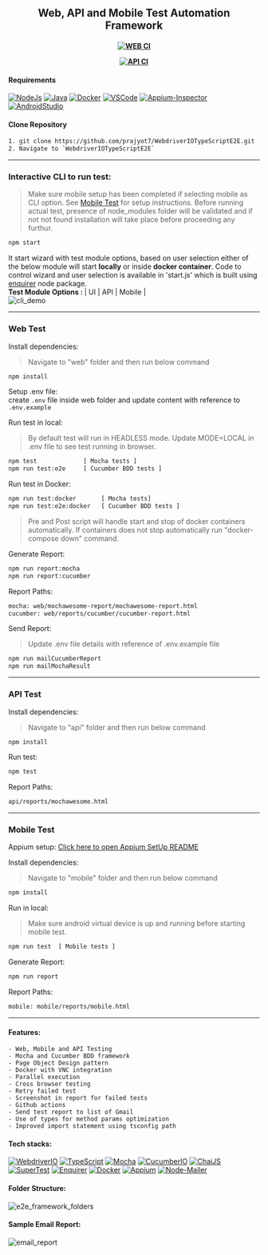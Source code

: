 <h2 align="center"> Web, API and Mobile Test Automation Framework </h2>

<h4 align="center">

[![WEB CI](https://github.com/prajyot7/WebdriverIOTypeScriptE2E/actions/workflows/web.yml/badge.svg)](https://github.com/prajyot7/WebdriverIOTypeScriptE2E/actions/workflows/web.yml)

[![API CI](https://github.com/prajyot7/WebdriverIOTypeScriptE2E/actions/workflows/api.yml/badge.svg)](https://github.com/prajyot7/WebdriverIOTypeScriptE2E/actions/workflows/api.yml)

</h4>

#### Requirements

[![NodeJs](https://img.shields.io/badge/-NodeJS%20v12%20OR%20later-%23339933?logo=npm)](https://nodejs.org/en/download/)
[![Java](https://img.shields.io/badge/-JDK-%23007396?logo=java&logoColor=black&)](https://www.oracle.com/java/technologies/downloads/)
[![Docker](https://img.shields.io/badge/-Docker-0db7ed?logo=docker&logoColor=white)](https://docs.docker.com/engine/install/)
[![VSCode](https://img.shields.io/badge/-Visual%20Studio%20Code-%233178C6?logo=visual-studio-code)](https://code.visualstudio.com/download)
[![Appium-Inspector](https://img.shields.io/badge/-Appium%20Inspector-662d91?logo=appium&logoColor=black)](https://github.com/appium/appium-inspector/releases)
[![AndroidStudio](https://img.shields.io/badge/-Android%20Studio-3DDC84?logo=android-studio&logoColor=white)](https://developer.android.com/studio)

#### Clone Repository

```bash
1. git clone https://github.com/prajyot7/WebdriverIOTypeScriptE2E.git
2. Navigate to `WebdriverIOTypeScriptE2E`
```

---

### Interactive CLI to run test:

> Make sure mobile setup has been completed if selecting mobile as CLI option. See [Mobile Test](#Mobile-Test) for setup instructions. Before running actual test, presence of node_modules folder will be validated and if not not found installation will take place before proceeding any furthur.

```bash
npm start
```

It start wizard with test module options, based on user selection either of the below module will start <b>locally</b> or inside <b>docker container</b>. Code to control wizard and user selection is available in 'start.js' which is built using [enquirer](https://www.npmjs.com/package/enquirer) node package.<br>
<b>Test Module Options : </b> | UI | API | Mobile | <br>
![cli_demo](https://user-images.githubusercontent.com/65847528/152398324-b0e44fd0-acdf-4f5e-b762-acb53a9f361c.gif)

---

### Web Test

Install dependencies:

> Navigate to "web" folder and then run below command

```bash
npm install
```

Setup .env file:<br>
create `.env` file inside web folder and update content with reference to `.env.example`

Run test in local:

> By default test will run in HEADLESS mode.
> Update MODE=LOCAL in .env file to see test running in browser.

```bash
npm test             [ Mocha tests ]
npm run test:e2e     [ Cucumber BDD tests ]
```

Run test in Docker:

```bash
npm run test:docker       [ Mocha tests]
npm run test:e2e:docker   [ Cucumber BDD tests ]
```

> Pre and Post script will handle start and stop of docker containers automatically.
> If containers does not stop automatically run "docker-compose down" command.

Generate Report:

```bash
npm run report:mocha
npm run report:cucumber
```

Report Paths:

```bash
mocha: web/mochawesome-report/mochawesome-report.html
cucumber: web/reports/cucumber/cucumber-report.html
```

Send Report:

> Update .env file details with reference of .env.example file

```bash
npm run mailCucumberReport
npm run mailMochaResult
```

---

### API Test

Install dependencies:

> Navigate to "api" folder and then run below command

```bash
npm install
```

Run test:

```bash
npm test
```

Report Paths:

```bash
api/reports/mochawesome.html
```

---

### Mobile Test

Appium setup: [Click here to open Appium SetUp README](/mobile/README.md)

Install dependencies:

> Navigate to "mobile" folder and then run below command

```bash
npm install
```

Run in local:

> Make sure android virtual device is up and running before starting mobile test.

```bash
npm run test  [ Mobile tests ]
```

Generate Report:

```bash
npm run report
```

Report Paths:

```bash
mobile: mobile/reports/mobile.html
```

---

#### Features:

    - Web, Mobile and API Testing
    - Mocha and Cucumber BDD framework
    - Page Object Design pattern
    - Docker with VNC integration
    - Parallel execution
    - Cross browser testing
    - Retry failed test
    - Screenshot in report for failed tests
    - Github actions
    - Send test report to list of Gmail
    - Use of types for method params optimization
    - Improved import statement using tsconfig path

#### Tech stacks:

[![WebdriverIO](https://img.shields.io/badge/-WebdriverI/O-EA5906?logo=WebdriverIO&logoColor=white)](https://webdriver.io/)
[![TypeScript](https://img.shields.io/badge/-TypeScript-%233178C6?logo=Typescript&logoColor=black)](https://www.typescriptlang.org/)
[![Mocha](https://img.shields.io/badge/-Mocha-%238D6748?logo=Mocha&logoColor=white)](https://mochajs.org/)
[![CucumberIO](https://img.shields.io/badge/-Cucumber.io-brightgreen?logo=cucumber&logoColor=white)](https://cucumber.io/)
[![ChaiJS](https://img.shields.io/badge/-ChaiJS-FEDABD?logo=Chai&logoColor=black)](https://www.chaijs.com/)
[![SuperTest](https://img.shields.io/badge/-SuperTest-07BA82?logoColor=white)](https://github.com/visionmedia/supertest)
[![Enquirer](https://img.shields.io/badge/-Enquirer-f0db4f?logoColor=white)](https://github.com/enquirer/enquirer)
[![Docker](https://img.shields.io/badge/-Docker-0db7ed?logo=docker&logoColor=white)](https://www.docker.com/)
[![Appium](https://img.shields.io/badge/-Appium-662d91?logo=appium&logoColor=black)](https://github.com/appium/appium)
[![Node-Mailer](https://img.shields.io/badge/-Node%20Mailer-89D05C?logo=gmail&logoColor=blue)](https://github.com/nodemailer/nodemailer)

#### Folder Structure:

![e2e_framework_folders](https://user-images.githubusercontent.com/65847528/168474570-5eca8112-25b7-45ca-b411-355d0ce39079.png)

#### Sample Email Report:

![email_report](https://user-images.githubusercontent.com/65847528/168474717-26236fd6-4f30-4cc0-bcb9-cf9ae0deadce.png)
